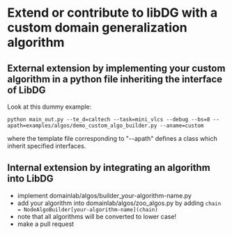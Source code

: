# Extend or contribute to libDG with a custom domain generalization algorithm

## External extension by implementing your custom algorithm in a python file inheriting the interface of  LibDG
Look at this dummy example:
```
python main_out.py --te_d=caltech --task=mini_vlcs --debug --bs=8 --apath=examples/algos/demo_custom_algo_builder.py --aname=custom
```
where the template file corresponding to "--apath" defines a class which inherit specified interfaces.

## Internal extension by integrating an algorithm into LibDG
- implement domainlab/algos/builder_your-algorithm-name.py
- add your algorithm into domainlab/algos/zoo_algos.py by adding `chain = NodeAlgoBuilder[your-algorithm-name](chain)`
- note that all algorithms will be converted to lower case!
- make a pull request
